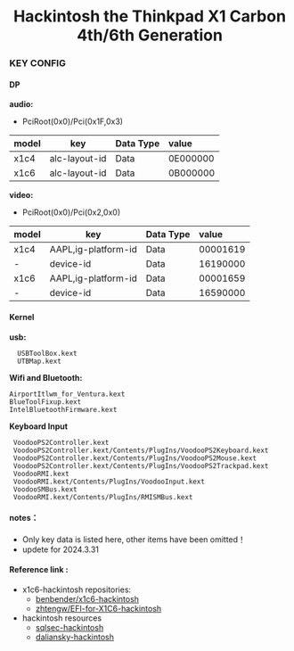 # <center> Hackintosh the Thinkpad X1 Carbon 4th/6th Generation </center>

### KEY CONFIG

 #### DP

**audio:**
 - PciRoot(0x0)/Pci(0x1F,0x3) 
    
| model | key           | Data Type | value    |
|:------|---------------|-----------|:---------|
| x1c4  | alc-layout-id | Data      | 0E000000 |
| x1c6  | alc-layout-id | Data      | 0B000000 | 

**video:**
- PciRoot(0x0)/Pci(0x2,0x0)  

| model | key           | Data Type | value    |
|:------|---------------|-----------|:---------|
| x1c4  | AAPL,ig-platform-id | Data      | 00001619 |
|  - | device-id | Data      | 16190000 |
| x1c6  | AAPL,ig-platform-id | Data      | 00001659  | 
| -  | device-id | Data      | 16590000  | 

#### Kernel
**usb:**
```
  USBToolBox.kext
  UTBMap.kext
``` 
**Wifi and Bluetooth:**
  ```
  AirportItlwm_for_Ventura.kext 
  BlueToolFixup.kext 
  IntelBluetoothFirmware.kext
  ```    
**Keyboard Input**
  ```
   VoodooPS2Controller.kext 
   VoodooPS2Controller.kext/Contents/PlugIns/VoodooPS2Keyboard.kext 
   VoodooPS2Controller.kext/Contents/PlugIns/VoodooPS2Mouse.kext
   VoodooPS2Controller.kext/Contents/PlugIns/VoodooPS2Trackpad.kext
   VoodooRMI.kext
   VoodooRMI.kext/Contents/PlugIns/VoodooInput.kext    
   VoodooSMBus.kext 
   VoodooRMI.kext/Contents/PlugIns/RMISMBus.kext 
  ```   
#### notes：
- Only key data is listed here, other items have been omitted！
- updete for 2024.3.31 
  
#### Reference link :

- x1c6-hackintosh repositories:
  - [benbender/x1c6-hackintosh](https://github.com/benbender/x1c6-hackintosh)
  - [zhtengw/EFI-for-X1C6-hackintosh](https://github.com/zhtengw/EFI-for-X1C6-hackintosh)   
- hackintosh resources
   - [sqlsec-hackintosh](https://github.com/sqlsec/Hackintosh)
   - [daliansky-hackintosh](https://blog.daliansky.net/)
